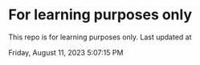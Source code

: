 # For learning purposes only
This repo is for learning purposes only.
Last updated at

Friday, August 11, 2023 5:07:15 PM

